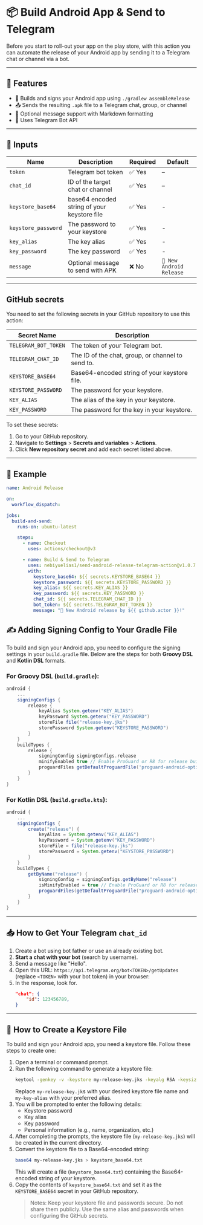 # 📦 Build Android App & Send to Telegram

Before you start to roll-out your app on the play store, with this action you can automate the release of your Android app by sending
it to a Telegram chat or channel via a bot. 

---

## 🚀 Features

- 🔨 Builds and signs your Android app using `./gradlew assembleRelease`
- 📤 Sends the resulting `.apk` file to a Telegram chat, group, or channel
- 💬 Optional message support with Markdown formatting
- 🔐 Uses Telegram Bot API

---

## 🔧 Inputs

| Name      | Description                        | Required | Default                    |
|-----------|------------------------------------|----------|----------------------------|
| `token`   | Telegram bot token                 | ✅ Yes   | –                          |
| `chat_id` | ID of the target chat or channel   | ✅ Yes   | –                          |
| `keystore_base64` | base64 encoded string of your keystore file  | ✅ Yes   | -   |
| `keystore_password` | The password to your keystore  | ✅ Yes   | -   |
| `key_alias` | The key alias  | ✅ Yes   | -   |
| `key_password` | The key password  | ✅ Yes   | -   |
| `message` | Optional message to send with APK  | ❌ No    | `🚀 New Android Release`   |

---

## GitHub secrets
You need to set the following secrets in your GitHub repository to use this action:

| Secret Name          | Description                                      |
|----------------------|--------------------------------------------------|
| `TELEGRAM_BOT_TOKEN` | The token of your Telegram bot.                  |
| `TELEGRAM_CHAT_ID`   | The ID of the chat, group, or channel to send to.|
| `KEYSTORE_BASE64`    | Base64-encoded string of your keystore file.     |
| `KEYSTORE_PASSWORD`  | The password for your keystore.                  |
| `KEY_ALIAS`          | The alias of the key in your keystore.           |
| `KEY_PASSWORD`       | The password for the key in your keystore.       |

To set these secrets:
1. Go to your GitHub repository.
2. Navigate to **Settings** > **Secrets and variables** > **Actions**.
3. Click **New repository secret** and add each secret listed above.

---

## 📸 Example

```yaml
name: Android Release

on:
  workflow_dispatch:

jobs:
  build-and-send:
    runs-on: ubuntu-latest

    steps:
      - name: Checkout
        uses: actions/checkout@v3

      - name: Build & Send to Telegram
        uses: nebiyuelias1/send-android-release-telegram-action@v1.0.7
        with:
          keystore_base64: ${{ secrets.KEYSTORE_BASE64 }}
          keystore_password: ${{ secrets.KEYSTORE_PASSWORD }}
          key_alias: ${{ secrets.KEY_ALIAS }}
          key_password: ${{ secrets.KEY_PASSWORD }}
          chat_id: ${{ secrets.TELEGRAM_CHAT_ID }}
          bot_token: ${{ secrets.TELEGRAM_BOT_TOKEN }}
          message: "🚀 New Android release by ${{ github.actor }}!"
```

## ✍️ Adding Signing Config to Your Gradle File

To build and sign your Android app, you need to configure the signing settings in your `build.gradle` file. Below are the steps for both **Groovy DSL** and **Kotlin DSL** formats.

### For Groovy DSL (`build.gradle`):
```gradle
android {
    ...
    signingConfigs {
        release {
            keyAlias System.getenv("KEY_ALIAS")
            keyPassword System.getenv("KEY_PASSWORD")
            storeFile file("release-key.jks")
            storePassword System.getenv("KEYSTORE_PASSWORD")
        }
    }
    buildTypes {
        release {
            signingConfig signingConfigs.release
            minifyEnabled true // Enable ProGuard or R8 for release builds
            proguardFiles getDefaultProguardFile('proguard-android-optimize.txt'), 'proguard-rules.pro'
        }
    }
}
```

### For Kotlin DSL (`build.gradle.kts`):

```gradle
android {
    ...
    signingConfigs {
        create("release") {
            keyAlias = System.getenv("KEY_ALIAS")
            keyPassword = System.getenv("KEY_PASSWORD")
            storeFile = file("release-key.jks")
            storePassword = System.getenv("KEYSTORE_PASSWORD")
        }
    }
    buildTypes {
        getByName("release") {
            signingConfig = signingConfigs.getByName("release")
            isMinifyEnabled = true // Enable ProGuard or R8 for release builds
            proguardFiles(getDefaultProguardFile("proguard-android-optimize.txt"), "proguard-rules.pro")
        }
    }
}
```

---

## 📥 How to Get Your Telegram `chat_id`

1. Create a bot using bot father or use an already existing bot. 
2. **Start a chat with your bot** (search by username).
3. Send a message like "Hello".
4. Open this URL: `https://api.telegram.org/bot<TOKEN>/getUpdates` (replace `<TOKEN>` with your bot token) in your browser:
5. In the response, look for.
    ```json
    "chat": {
        "id": 123456789,
    }
    ```

---

## 🔑 How to Create a Keystore File

To build and sign your Android app, you need a keystore file. Follow these steps to create one:

1. Open a terminal or command prompt.
2. Run the following command to generate a keystore file:
   ```bash
   keytool -genkey -v -keystore my-release-key.jks -keyalg RSA -keysize 2048 -validity 10000 -alias my-key-alias
   ```
   Replace `my-release-key.jk`s with your desired keystore file name and `my-key-alias` with your preferred alias.
3. You will be prompted to enter the following details:
   - Keystore password
   - Key alias
   - Key password
   - Personal information (e.g., name, organization, etc.)
4. After completing the prompts, the keystore file (`my-release-key.jks`) will be created in the current directory.
5. Convert the keystore file to a Base64-encoded string:
    ```bash
    base64 my-release-key.jks > keystore_base64.txt
    ```
    This will create a file (`keystore_base64.txt`) containing the Base64-encoded string of your keystore.
6. Copy the contents of `keystore_base64.txt` and set it as the `KEYSTORE_BASE64` secret in your GitHub repository.
   > Notes:
Keep your keystore file and passwords secure. Do not share them publicly.
Use the same alias and passwords when configuring the GitHub secrets.


